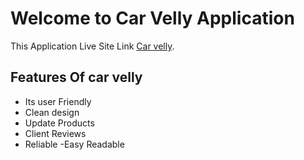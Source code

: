 # Welcome to Car Velly Application

This Application Live Site Link [Car velly](https://car-velly.web.app/).

## Features Of car velly

- Its user Friendly
- Clean design
- Update Products
- Client Reviews
- Reliable
  -Easy Readable
